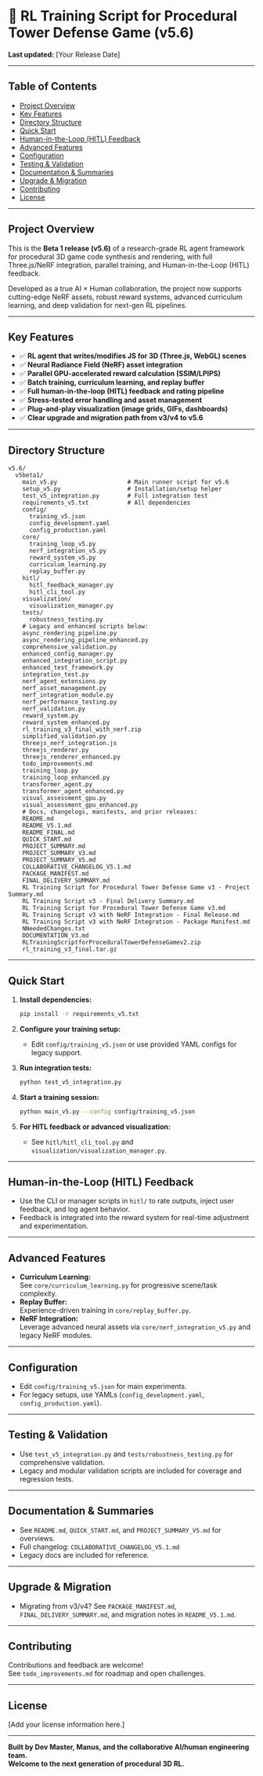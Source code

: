 
# 🚀 RL Training Script for Procedural Tower Defense Game (v5.6)

**Last updated:** [Your Release Date]

---

## Table of Contents
- [Project Overview](#project-overview)
- [Key Features](#key-features)
- [Directory Structure](#directory-structure)
- [Quick Start](#quick-start)
- [Human-in-the-Loop (HITL) Feedback](#human-in-the-loop-hitl-feedback)
- [Advanced Features](#advanced-features)
- [Configuration](#configuration)
- [Testing & Validation](#testing--validation)
- [Documentation & Summaries](#documentation--summaries)
- [Upgrade & Migration](#upgrade--migration)
- [Contributing](#contributing)
- [License](#license)

---

## Project Overview

This is the **Beta 1 release (v5.6)** of a research-grade RL agent framework for procedural 3D game code synthesis and rendering, with full Three.js/NeRF integration, parallel training, and Human-in-the-Loop (HITL) feedback.

Developed as a true AI × Human collaboration, the project now supports cutting-edge NeRF assets, robust reward systems, advanced curriculum learning, and deep validation for next-gen RL pipelines.

---

## Key Features

- ✅ **RL agent that writes/modifies JS for 3D (Three.js, WebGL) scenes**
- ✅ **Neural Radiance Field (NeRF) asset integration**
- ✅ **Parallel GPU-accelerated reward calculation (SSIM/LPIPS)**
- ✅ **Batch training, curriculum learning, and replay buffer**
- ✅ **Full human-in-the-loop (HITL) feedback and rating pipeline**
- ✅ **Stress-tested error handling and asset management**
- ✅ **Plug-and-play visualization (image grids, GIFs, dashboards)**
- ✅ **Clear upgrade and migration path from v3/v4 to v5.6**

---

## Directory Structure

```
v5.6/
  v5beta1/
    main_v5.py                    # Main runner script for v5.6
    setup_v5.py                   # Installation/setup helper
    test_v5_integration.py        # Full integration test
    requirements_v5.txt           # All dependencies
    config/
      training_v5.json
      config_development.yaml
      config_production.yaml
    core/
      training_loop_v5.py
      nerf_integration_v5.py
      reward_system_v5.py
      curriculum_learning.py
      replay_buffer.py
    hitl/
      hitl_feedback_manager.py
      hitl_cli_tool.py
    visualization/
      visualization_manager.py
    tests/
      robustness_testing.py
    # Legacy and enhanced scripts below:
    async_rendering_pipeline.py
    async_rendering_pipeline_enhanced.py
    comprehensive_validation.py
    enhanced_config_manager.py
    enhanced_integration_script.py
    enhanced_test_framework.py
    integration_test.py
    nerf_agent_extensions.py
    nerf_asset_management.py
    nerf_integration_module.py
    nerf_performance_testing.py
    nerf_validation.py
    reward_system.py
    reward_system_enhanced.py
    rl_training_v3_final_with_nerf.zip
    simplified_validation.py
    threejs_nerf_integration.js
    threejs_renderer.py
    threejs_renderer_enhanced.py
    todo_improvements.md
    training_loop.py
    training_loop_enhanced.py
    transformer_agent.py
    transformer_agent_enhanced.py
    visual_assessment_gpu.py
    visual_assessment_gpu_enhanced.py
    # Docs, changelogs, manifests, and prior releases:
    README.md
    README_V5.1.md
    README_FINAL.md
    QUICK_START.md
    PROJECT_SUMMARY.md
    PROJECT_SUMMARY_V3.md
    PROJECT_SUMMARY_V5.md
    COLLABORATIVE_CHANGELOG_V5.1.md
    PACKAGE_MANIFEST.md
    FINAL_DELIVERY_SUMMARY.md
    RL Training Script for Procedural Tower Defense Game v3 - Project Summary.md
    RL Training Script v3 - Final Delivery Summary.md
    RL Training Script for Procedural Tower Defense Game v3.md
    RL Training Script v3 with NeRF Integration - Final Release.md
    RL Training Script v3 with NeRF Integration - Package Manifest.md
    NNeededChanges.txt
    DOCUMENTATION_V3.md
    RLTrainingScriptforProceduralTowerDefenseGamev2.zip
    rl_training_v3_final.tar.gz
```

---

## Quick Start

1. **Install dependencies:**
    ```bash
    pip install -r requirements_v5.txt
    ```

2. **Configure your training setup:**
    - Edit `config/training_v5.json` or use provided YAML configs for legacy support.

3. **Run integration tests:**
    ```bash
    python test_v5_integration.py
    ```

4. **Start a training session:**
    ```bash
    python main_v5.py --config config/training_v5.json
    ```

5. **For HITL feedback or advanced visualization:**
    - See `hitl/hitl_cli_tool.py` and `visualization/visualization_manager.py`.

---

## Human-in-the-Loop (HITL) Feedback

- Use the CLI or manager scripts in `hitl/` to rate outputs, inject user feedback, and log agent behavior.
- Feedback is integrated into the reward system for real-time adjustment and experimentation.

---

## Advanced Features

- **Curriculum Learning:**  
  See `core/curriculum_learning.py` for progressive scene/task complexity.
- **Replay Buffer:**  
  Experience-driven training in `core/replay_buffer.py`.
- **NeRF Integration:**  
  Leverage advanced neural assets via `core/nerf_integration_v5.py` and legacy NeRF modules.

---

## Configuration

- Edit `config/training_v5.json` for main experiments.
- For legacy setups, use YAMLs (`config_development.yaml`, `config_production.yaml`).

---

## Testing & Validation

- Use `test_v5_integration.py` and `tests/robustness_testing.py` for comprehensive validation.
- Legacy and modular validation scripts are included for coverage and regression tests.

---

## Documentation & Summaries

- See `README.md`, `QUICK_START.md`, and `PROJECT_SUMMARY_V5.md` for overviews.
- Full changelog: `COLLABORATIVE_CHANGELOG_V5.1.md`
- Legacy docs are included for reference.

---

## Upgrade & Migration

- Migrating from v3/v4? See `PACKAGE_MANIFEST.md`, `FINAL_DELIVERY_SUMMARY.md`, and migration notes in `README_V5.1.md`.

---

## Contributing

Contributions and feedback are welcome!  
See `todo_improvements.md` for roadmap and open challenges.

---

## License

[Add your license information here.]

---

**Built by Dev Master, Manus, and the collaborative AI/human engineering team.  
Welcome to the next generation of procedural 3D RL.**
